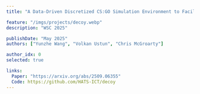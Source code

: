 ```yaml
---
title: "A Data-Driven Discretized CS:GO Simulation Environment to Facilitate Strategic Multi-Agent Planning Research"

feature: "/imgs/projects/decoy.webp"
description: "WSC 2025"

publishDate: "May 2025"
authors: ["Yunzhe Wang", "Volkan Ustun", "Chris McGroarty"]

author_idx: 0
selected: true

links:
  Paper: "https://arxiv.org/abs/2509.06355"
  Code: https://github.com/HATS-ICT/decoy
---
```

